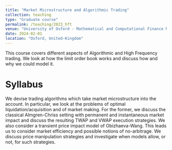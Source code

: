 ```yaml
---
title: "Market Microstructure and Algorithmic Trading"
collection: teaching
type: "Graduate course"
permalink: /teaching/2023_hft
venue: "University of Oxford - Mathematical and Computational Finance MSc"
date: 2024-02-01
location: "Oxford, United-Kingdom"
---
```


This course covers different aspects of Algorithmic and High Frequency trading. We look at how the limit order book works and discuss how and why we could model it. 

Syllabus
======
We devise trading algorithms which take market microstructure into the account. In particular, we look at the problems of optimal liquidation/acquisition and of market making. For the former, we discuss the classical Almgren-Chriss setting with permanent and instantaneous market impact and discuss the resulting TWAP and VWAP execution strategies. We also consider a transient price impact model of Obizhaeva-Wang. This leads us to consider market efficiency and possible notions of no-arbitrage. We discuss price manipulation strategies and investigate when models allow, or not, for such strategies.